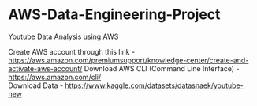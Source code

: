 # AWS-Data-Engineering-Project
Youtube Data Analysis using AWS

Create AWS account through this link - https://aws.amazon.com/premiumsupport/knowledge-center/create-and-activate-aws-account/ 
Download AWS CLI (Command Line Interface) - https://aws.amazon.com/cli/                                                      
Download Data - https://www.kaggle.com/datasets/datasnaek/youtube-new
